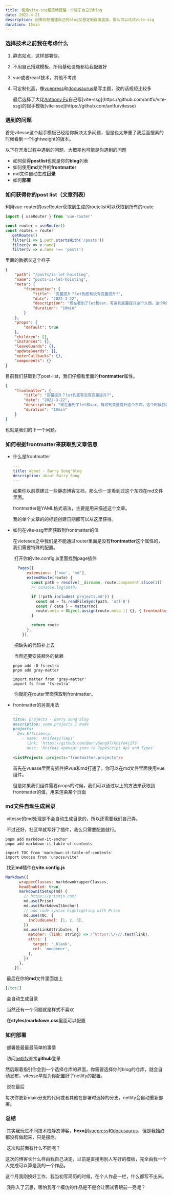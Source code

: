 ```yaml
---
title: 使用vite-ssg超流畅搭建一个属于自己的blog
date: 2022-4-21
description: 如果你想搭建自己的blog又想定制自由度高，那么可以试试vite-ssg
duration: 15min
---
```



### 选择技术之前我在考虑什么

1. 静态站点，这样部署快。

2. 不用自己搭建模板，所用基础设施都给我配置好

3. vue或者react技术，其他不考虑

4. 可定制化高，像[vuepress](https://vuepress.vuejs.org/)和[docusaurus](https://docusaurus.io/)是写主题，改的话规矩比较多

   最后选择了大佬[Anthony Fu]([https://antfu.me](https://antfu.me/))自己写[vite-ssg](https://github.com/antfu/vite-ssg)的起手模板[vite-sse](https://github.com/antfu/vitesse)

### 遇到的问题

首先vitesse这个起手模板已经给你解决太多问题，但是也太笨重了我后面搜素的时候看到一个lightweight的版本。

以下在开发过程中遇到的问题，大概率也可能是你遇到的问题

- 如何获得**postlist**也就是你的**blog**列表
- 如何使用**md**文件的**frontmatter**
- md文件自动生成**目录**
- 如何**部署**

### 如何获得你的post list（文章列表）

利用vue-router的useRouter获取到生成的routelist可以获取到所有的route

```typescript
import { useRouter } from 'vue-router'

const router = useRouter()
const routes = router
  .getRoutes()
  .filter(i => i.path.startsWith('/posts'))
  .filter(v => v.name)
  .filter(v => v.name !== 'posts')

```

里面的数据长这个样子

```json
{
    "path": "/posts/is-let-hoisting",
    "name": "posts-is-let-hoisting",
    "meta": {
        "frontmatter": {
            "title": "变量提升？let到底有没有变量提升?",
            "date": "2022-3-22",
            "description": "现在看到了let和var，有讲到变量提升这个东西。这个时候我就有疑问，let变量提升吗？",
            "duration": "10min"
        }
    },
    "props": {
        "default": true
    },
    "children": [],
    "instances": {},
    "leaveGuards": {},
    "updateGuards": {},
    "enterCallbacks": {},
    "components": {}
}
```

目前我们获取到了post-list，我们仔细看里面的**frontmatter**属性。

```json
{
    "frontmatter": {
        "title": "变量提升？let到底有没有变量提升?",
        "date": "2022-3-22",
        "description": "现在看到了let和var，有讲到变量提升这个东西。这个时候我就有疑问，let变量提升吗？",
        "duration": "10min"
    }
}
```

也就是我们的下一个问题。

### 如何根据frontmatter来获取到文章信息

- 什么是frontmatter

  ```yaml
  ---
  title: about - Barry Song'blog
  description: about Barry Song
  ---
  ```

  如果你以前搭建过一些静态博客文档，那么你一定看到过这个东西在md文件里面。

  frontmatter是YAML格式语法，主要是用来描述这个文章。

  我的单个文章的的标题创建日期都可以从这里获得。

- 如何在vite-ssg里面获取到frontmatter的值

  ​	在vietesee之中我们是不能通过router里面是没有**frontmatter**这个属性的，我们需要特殊的配置。

  ​	打开你的vite.config.js里面找到page插件

  ```javascript
    Pages({
        extensions: ['vue', 'md'],
        extendRoute(route) {
          const path = resolve(__dirname, route.component.slice(1))
          // console.log(path)
  
          if (!path.includes('projects.md')) {
            const md = fs.readFileSync(path, 'utf-8')
            const { data } = matter(md)
            route.meta = Object.assign(route.meta || {}, { frontmatter: data })
          }
  
          return route
        },
      }),
  ```

  ​	把缺失的代码补上去

  ​	当然还要安装额外的依赖

  ```shell
  pnpm add -D fs-extra
  pnpm add gray-matter
  
  import matter from 'gray-matter'
  import fs from 'fs-extra'
  ```

  ​	你就能在router里面获取到frontmatter。

- frontmatter的另类用法

  ```markdown
  ---
  title: projects - Barry Song'blog
  description: some projects I made
  projects:
    Dev Efficiency:
      - name: 'Knife4j2TSApi'
        link: 'https://github.com/BarrySong97/Knife4j2TS'
        desc: 'Knife4j openapi.json to TypeScript Api and Types'
  ---
  <ListProjects :projects="frontmatter.projects"/>
  ```

  首先在vuesse里面有插件把vue和md打通了，你可以在md文件里面使用vue组件。

  但是如果我们组件需要props的时候，我们可以通过以上的方法来获取到frontmatter的值，用来渲染某个页面

### md文件自动生成目录

​	vitesse的md处理是不会自动生成目录的，所以还需要我们自己弄。

​	不过还好，社区早就写好了插件，我么只需要配置就行。

```shell
pnpm add markdown-it-anchor
pnpm add markdown-it-table-of-contents

import TOC from 'markdown-it-table-of-contents'
import Unocss from 'unocss/vite'
```

​	找到**md**插件在**vite.config.js**

```javascript
Markdown({
      wrapperClasses: markdownWrapperClasses,
      headEnabled: true,
      markdownItSetup(md) {
        // https://prismjs.com/
        md.use(Prism)
        md.use(MarkdownItAnchor)
        // add code syntax highlighting with Prism
        md.use(TOC, {
          includeLevel: [1, 2, 3],
        })
        md.use(LinkAttributes, {
          matcher: (link: string) => /^https?:\/\//.test(link),
          attrs: {
            target: '_blank',
            rel: 'noopener',
          },
        })
      },
    }),
```

​	最后在你的**md**文件里面加上

```markdown
[[toc]]
```

​	会自动生成目录

​	当然还有一个问题就是样式不喜欢

​	在**styles/markdown.css**里面可以配置

### 如何部署

​	部署是最最最简单的事情

​	访问[netlify](https://www.netlify.com/)直接**github**登录

​	然后跟着指引你会到一个选择仓库的界面，你需要选择你的blog的仓库，就会自动发布，vitesse早就为你配置好了netlify的配置。

​	说在最后

​	每次你更新main分支的代码或者其他在部署时选择的分支，netlify会自动重新部署。

### 总结

​	其实我玩过不同技术栈静态博客，**hexo**到[vuepress](https://vuepress.vuejs.org/)和[docusaurus](https://docusaurus.io/)，但是我始终都没有做起来，只是摆烂。

​	这次和前面有什么不同呢？

​	这次的博客长什么样由我自己决定，以前是直接用别人写好的模板，完全由我一个人完成可以算是我的一个作品。

​	这个月我刚换好工作，我当初写简历的时候，在个人作品一栏，什么都写不出来。

​	我陷入了沉思，哪怕我写个模仿的作品是不是会让面试官眼前一亮呢？

